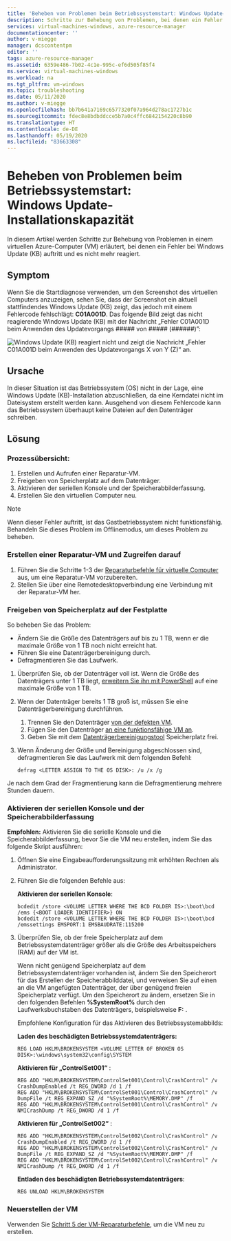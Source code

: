```yaml
---
title: 'Beheben von Problemen beim Betriebssystemstart: Windows Update-Installationskapazität'
description: Schritte zur Behebung von Problemen, bei denen ein Fehler bei Windows Update (KB) auftritt und es in einer Azure-VM nicht mehr reagiert.
services: virtual-machines-windows, azure-resource-manager
documentationcenter: ''
author: v-miegge
manager: dcscontentpm
editor: ''
tags: azure-resource-manager
ms.assetid: 6359e486-7b02-4c1e-995c-ef6d505f85f4
ms.service: virtual-machines-windows
ms.workload: na
ms.tgt_pltfrm: vm-windows
ms.topic: troubleshooting
ms.date: 05/11/2020
ms.author: v-miegge
ms.openlocfilehash: bb7b641a7169c6577320f07a964d278ac1727b1c
ms.sourcegitcommit: fdec8e8bdbddcce5b7a0c4ffc6842154220c8b90
ms.translationtype: HT
ms.contentlocale: de-DE
ms.lasthandoff: 05/19/2020
ms.locfileid: "83663308"
---
```

# <a name="troubleshoot-os-start-up--windows-update-installation-capacity"></a>Beheben von Problemen beim Betriebssystemstart: Windows Update-Installationskapazität

In diesem Artikel werden Schritte zur Behebung von Problemen in einem virtuellen Azure-Computer (VM) erläutert, bei denen ein Fehler bei Windows Update (KB) auftritt und es nicht mehr reagiert.

## <a name="symptom"></a>Symptom

Wenn Sie die Startdiagnose verwenden, um den Screenshot des virtuellen Computers anzuzeigen, sehen Sie, dass der Screenshot ein aktuell stattfindendes Windows Update (KB) zeigt, das jedoch mit einem Fehlercode fehlschlägt: **C01A001D**. Das folgende Bild zeigt das nicht reagierende Windows Update (KB) mit der Nachricht „Fehler C01A001D beim Anwenden des Updatevorgangs ##### von ##### (######)”:

![Windows Update (KB) reagiert nicht und zeigt die Nachricht „Fehler C01A001D beim Anwenden des Updatevorgangs X von Y (Z)“ an.](./media/troubleshoot-windows-update-installation-capacity/1.png)

## <a name="cause"></a>Ursache

In dieser Situation ist das Betriebssystem (OS) nicht in der Lage, eine Windows Update (KB)-Installation abzuschließen, da eine Kerndatei nicht im Dateisystem erstellt werden kann. Ausgehend von diesem Fehlercode kann das Betriebssystem überhaupt keine Dateien auf den Datenträger schreiben.

## <a name="solution"></a>Lösung

### <a name="process-overview"></a>Prozessübersicht:

1. Erstellen und Aufrufen einer Reparatur-VM.
1. Freigeben von Speicherplatz auf dem Datenträger.
1. Aktivieren der seriellen Konsole und der Speicherabbilderfassung.
1. Erstellen Sie den virtuellen Computer neu.

> [!NOTE]
> Wenn dieser Fehler auftritt, ist das Gastbetriebssystem nicht funktionsfähig. Behandeln Sie dieses Problem im Offlinemodus, um dieses Problem zu beheben.

### <a name="create-and-access-a-repair-vm"></a>Erstellen einer Reparatur-VM und Zugreifen darauf

1. Führen Sie die Schritte 1-3 der [Reparaturbefehle für virtuelle Computer](https://docs.microsoft.com/azure/virtual-machines/troubleshooting/repair-windows-vm-using-azure-virtual-machine-repair-commands) aus, um eine Reparatur-VM vorzubereiten.
1. Stellen Sie über eine Remotedesktopverbindung eine Verbindung mit der Reparatur-VM her.

### <a name="free-up-space-on-the-disk"></a>Freigeben von Speicherplatz auf der Festplatte

So beheben Sie das Problem:

- Ändern Sie die Größe des Datenträgers auf bis zu 1 TB, wenn er die maximale Größe von 1 TB noch nicht erreicht hat.
- Führen Sie eine Datenträgerbereinigung durch.
- Defragmentieren Sie das Laufwerk.

1. Überprüfen Sie, ob der Datenträger voll ist. Wenn die Größe des Datenträgers unter 1 TB liegt, [erweitern Sie ihn mit PowerShell](https://docs.microsoft.com/azure/virtual-machines/windows/expand-os-disk) auf eine maximale Größe von 1 TB.
1. Wenn der Datenträger bereits 1 TB groß ist, müssen Sie eine Datenträgerbereinigung durchführen.
   1. Trennen Sie den Datenträger [von der defekten VM](https://docs.microsoft.com/azure/virtual-machines/windows/detach-disk).
   1. Fügen Sie den Datenträger [an eine funktionsfähige VM an](https://docs.microsoft.com/azure/virtual-machines/windows/attach-disk-ps#attach-an-existing-data-disk-to-a-vm).
   1. Geben Sie mit dem [Datenträgerbereinigungstool](https://support.microsoft.com/help/4026616/windows-10-disk-cleanup) Speicherplatz frei.
1. Wenn Änderung der Größe und Bereinigung abgeschlossen sind, defragmentieren Sie das Laufwerk mit dem folgenden Befehl:

   ```
   defrag <LETTER ASSIGN TO THE OS DISK>: /u /x /g
   ```
   
Je nach dem Grad der Fragmentierung kann die Defragmentierung mehrere Stunden dauern.

### <a name="enable-the-serial-console-and-memory-dump-collection"></a>Aktivieren der seriellen Konsole und der Speicherabbilderfassung

**Empfohlen:** Aktivieren Sie die serielle Konsole und die Speicherabbilderfassung, bevor Sie die VM neu erstellen, indem Sie das folgende Skript ausführen:

1. Öffnen Sie eine Eingabeaufforderungssitzung mit erhöhten Rechten als Administrator.
1. Führen Sie die folgenden Befehle aus:

   **Aktivieren der seriellen Konsole**:
   
   ```
   bcdedit /store <VOLUME LETTER WHERE THE BCD FOLDER IS>:\boot\bcd /ems {<BOOT LOADER IDENTIFIER>} ON 
   bcdedit /store <VOLUME LETTER WHERE THE BCD FOLDER IS>:\boot\bcd /emssettings EMSPORT:1 EMSBAUDRATE:115200
   ```

1. Überprüfen Sie, ob der freie Speicherplatz auf dem Betriebssystemdatenträger größer als die Größe des Arbeitsspeichers (RAM) auf der VM ist.

   Wenn nicht genügend Speicherplatz auf dem Betriebssystemdatenträger vorhanden ist, ändern Sie den Speicherort für das Erstellen der Speicherabbilddatei, und verweisen Sie auf einen an die VM angefügten Datenträger, der über genügend freien Speicherplatz verfügt. Um den Speicherort zu ändern, ersetzen Sie in den folgenden Befehlen **%SystemRoot%** durch den Laufwerksbuchstaben des Datenträgers, beispielsweise **F:** .

   Empfohlene Konfiguration für das Aktivieren des Betriebssystemabbilds:

    **Laden des beschädigten Betriebssystemdatenträgers:**

   ```
   REG LOAD HKLM\BROKENSYSTEM <VOLUME LETTER OF BROKEN OS DISK>:\windows\system32\config\SYSTEM 
   ```
   
   **Aktivieren für „ControlSet001“** :

   ```
   REG ADD "HKLM\BROKENSYSTEM\ControlSet001\Control\CrashControl" /v CrashDumpEnabled /t REG_DWORD /d 1 /f 
   REG ADD "HKLM\BROKENSYSTEM\ControlSet001\Control\CrashControl" /v DumpFile /t REG_EXPAND_SZ /d "%SystemRoot%\MEMORY.DMP" /f 
   REG ADD "HKLM\BROKENSYSTEM\ControlSet001\Control\CrashControl" /v NMICrashDump /t REG_DWORD /d 1 /f
   ```
   
   **Aktivieren für „ControlSet002“** :

   ```
   REG ADD "HKLM\BROKENSYSTEM\ControlSet002\Control\CrashControl" /v CrashDumpEnabled /t REG_DWORD /d 1 /f 
   REG ADD "HKLM\BROKENSYSTEM\ControlSet002\Control\CrashControl" /v DumpFile /t REG_EXPAND_SZ /d "%SystemRoot%\MEMORY.DMP" /f 
   REG ADD "HKLM\BROKENSYSTEM\ControlSet002\Control\CrashControl" /v NMICrashDump /t REG_DWORD /d 1 /f
   ```
   
   **Entladen des beschädigten Betriebssystemdatenträgers**:

   ```
   REG UNLOAD HKLM\BROKENSYSTEM
   ```
   
### <a name="rebuild-the-vm"></a>Neuerstellen der VM

Verwenden Sie [Schritt 5 der VM-Reparaturbefehle](https://docs.microsoft.com/azure/virtual-machines/troubleshooting/repair-windows-vm-using-azure-virtual-machine-repair-commands#repair-process-example), um die VM neu zu erstellen.
